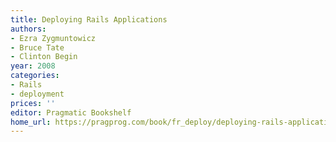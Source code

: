 ```yaml
---
title: Deploying Rails Applications
authors:
- Ezra Zygmuntowicz
- Bruce Tate
- Clinton Begin
year: 2008
categories:
- Rails
- deployment
prices: ''
editor: Pragmatic Bookshelf
home_url: https://pragprog.com/book/fr_deploy/deploying-rails-applications
---
```

